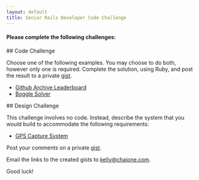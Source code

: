 ```yaml
---
layout: default
title: Senior Rails Developer Code Challenge
---
```


#### Please complete the following challenges:

<div class="challenge" markdown="1">
## Code Challenge

Choose one of the following examples.  You may choose to do both, however only
one is required.  Complete the solution, using Ruby, and
post the result to a private [gist](http://gist.github.com).

- [Github Archive Leaderboard](/challenges/github-archive-leaderboard.html)
- [Boggle Solver](/challenges/boggle.html)
</div>


<div class="challenge" markdown="1">
## Design Challenge

This challenge involves no code.  Instead, describe the system that you would build
to accommodate the following requirements:

- [GPS Capture System](/challenges/gps-capture.html)

Post your comments on a private [gist](http:/gist.github.com).
</div>

Email the links to the created gists to [kelly@chaione.com](mailto://kelly@chaione.com).

Good luck!
